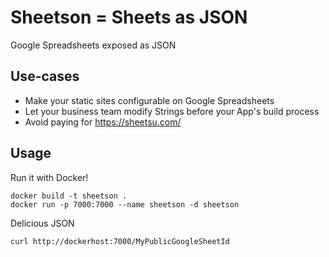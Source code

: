 # Sheetson = Sheets as JSON
Google Spreadsheets exposed as JSON

## Use-cases

* Make your static sites configurable on Google Spreadsheets
* Let your business team modify Strings before your App's build process
* Avoid paying for https://sheetsu.com/

## Usage
Run it with Docker!
```
docker build -t sheetson .
docker run -p 7000:7000 --name sheetson -d sheetson
```

Delicious JSON
```
curl http://dockerhost:7000/MyPublicGoogleSheetId
```
